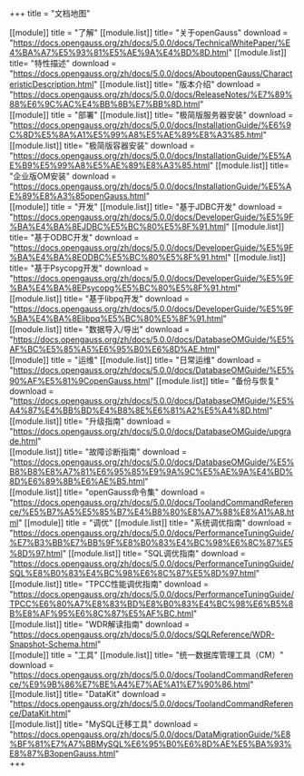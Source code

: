 +++
title = "文档地图"

[[module]] 
    title = "了解"
    [[module.list]]
        title= "关于openGauss"
        download = "https://docs.opengauss.org/zh/docs/5.0.0/docs/TechnicalWhitePaper/%E4%BA%A7%E5%93%81%E5%AE%9A%E4%BD%8D.html"
    [[module.list]]
        title= "特性描述"
        download = "https://docs.opengauss.org/zh/docs/5.0.0/docs/AboutopenGauss/CharacteristicDescription.html"
    [[module.list]]
        title= "版本介绍"
        download = "https://docs.opengauss.org/zh/docs/5.0.0/docs/ReleaseNotes/%E7%89%88%E6%9C%AC%E4%BB%8B%E7%BB%8D.html"   
[[module]] 
    title = "部署"
    [[module.list]]
        title= "极简版服务器安装"
        download = "https://docs.opengauss.org/zh/docs/5.0.0/docs/InstallationGuide/%E6%9C%8D%E5%8A%A1%E5%99%A8%E5%AE%89%E8%A3%85.html"
    [[module.list]]
        title= "极简版容器安装"
        download = "https://docs.opengauss.org/zh/docs/5.0.0/docs/InstallationGuide/%E5%AE%B9%E5%99%A8%E5%AE%89%E8%A3%85.html"
    [[module.list]]
        title= "企业版OM安装"
        download = "https://docs.opengauss.org/zh/docs/5.0.0/docs/InstallationGuide/%E5%AE%89%E8%A3%85openGauss.html"  
[[module]] 
    title = "开发"
    [[module.list]]
        title= "基于JDBC开发"
        download = "https://docs.opengauss.org/zh/docs/5.0.0/docs/DeveloperGuide/%E5%9F%BA%E4%BA%8EJDBC%E5%BC%80%E5%8F%91.html"
    [[module.list]]
        title= "基于ODBC开发"
        download = "https://docs.opengauss.org/zh/docs/5.0.0/docs/DeveloperGuide/%E5%9F%BA%E4%BA%8EODBC%E5%BC%80%E5%8F%91.html"
    [[module.list]]
        title= "基于Psycopg开发"
        download = "https://docs.opengauss.org/zh/docs/5.0.0/docs/DeveloperGuide/%E5%9F%BA%E4%BA%8EPsycopg%E5%BC%80%E5%8F%91.html"   
    [[module.list]]
        title= "基于libpq开发"
        download = "https://docs.opengauss.org/zh/docs/5.0.0/docs/DeveloperGuide/%E5%9F%BA%E4%BA%8Elibpq%E5%BC%80%E5%8F%91.html"      
    [[module.list]]
        title= "数据导入/导出"
        download = "https://docs.opengauss.org/zh/docs/5.0.0/docs/DatabaseOMGuide/%E5%AF%BC%E5%85%A5%E6%95%B0%E6%8D%AE.html"           
[[module]] 
    title = "运维"
    [[module.list]]
        title= "日常运维"
        download = "https://docs.opengauss.org/zh/docs/5.0.0/docs/DatabaseOMGuide/%E5%90%AF%E5%81%9CopenGauss.html"
    [[module.list]]
        title= "备份与恢复"
        download = "https://docs.opengauss.org/zh/docs/5.0.0/docs/DatabaseOMGuide/%E5%A4%87%E4%BB%BD%E4%B8%8E%E6%81%A2%E5%A4%8D.html"   
    [[module.list]]
        title= "升级指南"
        download = "https://docs.opengauss.org/zh/docs/5.0.0/docs/DatabaseOMGuide/upgrade.html"      
    [[module.list]]
        title= "故障诊断指南"
        download = "https://docs.opengauss.org/zh/docs/5.0.0/docs/DatabaseOMGuide/%E5%B8%B8%E8%A7%81%E6%95%85%E9%9A%9C%E5%AE%9A%E4%BD%8D%E6%89%8B%E6%AE%B5.html"      
    [[module.list]]
        title= "openGauss命令集"
        download = "https://docs.opengauss.org/zh/docs/5.0.0/docs/ToolandCommandReference/%E5%B7%A5%E5%85%B7%E4%B8%80%E8%A7%88%E8%A1%A8.html" 
[[module]] 
    title = "调优"
    [[module.list]]
        title= "系统调优指南"
        download = "https://docs.opengauss.org/zh/docs/5.0.0/docs/PerformanceTuningGuide/%E7%B3%BB%E7%BB%9F%E8%B0%83%E4%BC%98%E6%8C%87%E5%8D%97.html"
    [[module.list]]
        title= "SQL调优指南"
        download = "https://docs.opengauss.org/zh/docs/5.0.0/docs/PerformanceTuningGuide/SQL%E8%B0%83%E4%BC%98%E6%8C%87%E5%8D%97.html"   
    [[module.list]]
        title= "TPCC性能调优指南"
        download = "https://docs.opengauss.org/zh/docs/5.0.0/docs/PerformanceTuningGuide/TPCC%E6%80%A7%E8%83%BD%E8%B0%83%E4%BC%98%E6%B5%8B%E8%AF%95%E6%8C%87%E5%AF%BC.html"      
    [[module.list]]
        title= "WDR解读指南"
        download = "https://docs.opengauss.org/zh/docs/5.0.0/docs/SQLReference/WDR-Snapshot-Schema.html"       
[[module]] 
    title = "工具"
    [[module.list]]
        title= "统一数据库管理工具（CM）"
        download = "https://docs.opengauss.org/zh/docs/5.0.0/docs/ToolandCommandReference/%E9%9B%86%E7%BE%A4%E7%AE%A1%E7%90%86.html"
    [[module.list]]
        title= "DataKit"
        download = "https://docs.opengauss.org/zh/docs/5.0.0/docs/ToolandCommandReference/DataKit.html"   
    [[module.list]]
        title= "MySQL迁移工具"
        download = "https://docs.opengauss.org/zh/docs/5.0.0/docs/DataMigrationGuide/%E8%BF%81%E7%A7%BBMySQL%E6%95%B0%E6%8D%AE%E5%BA%93%E8%87%B3openGauss.html"                
+++  





